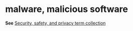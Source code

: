 # malware, malicious software

**See** [Security, safety, and privacy term collection](https://worldready.cloudapp.net/Styleguide/Read?id=2700&topicid=26894)
